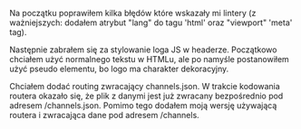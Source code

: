 Na początku poprawiłem kilka błędów które wskazały mi lintery (z ważniejszych: dodałem atrybut "lang" do tagu 'html' oraz "viewport" 'meta' tag).

Następnie zabrałem się za stylowanie loga JS w headerze. Początkowo chciałem użyć normalnego tekstu w HTMLu, ale po namyśle postanowiłem użyć pseudo elementu, bo logo ma charakter dekoracyjny.

Chciałem dodać routing zwracający channels.json. W trakcie kodowania routera okazało się, że plik z danymi jest już zwracany bezpośrednio pod adresem /channels.json. Pomimo tego dodałem moją wersję używającą routera i zwracająca dane pod adresem /channels.
